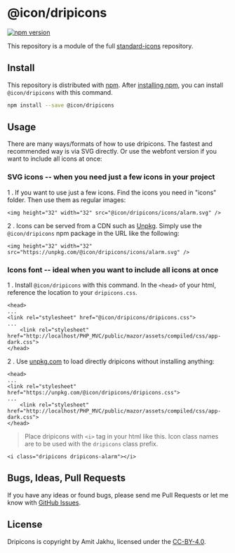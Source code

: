 # @icon/dripicons

[![npm version](https://img.shields.io/npm/v/@icon/dripicons.svg)](https://www.npmjs.org/package/@icon/dripicons)

This repository is a module of the full [standard-icons][standard-icons] repository.

## Install

This repository is distributed with [npm]. After [installing npm][install-npm], you can install `@icon/dripicons` with this command.

```bash
npm install --save @icon/dripicons
```

## Usage

There are many ways/formats of how to use dripicons. The fastest and recommended way is via SVG directly. Or use the webfont version if you want to include all icons at once:

### SVG icons -- when you need just a few icons in your project

1 . If you want to use just a few icons. Find the icons you need in "icons" folder. Then use them as regular images:

```
<img height="32" width="32" src="@icon/dripicons/icons/alarm.svg" />
```

2 . Icons can be served from a CDN such as [Unpkg][Unpkg]. Simply use the `@icon/dripicons` npm package in the URL like the following:

```
<img height="32" width="32" src="https://unpkg.com/@icon/dripicons/icons/alarm.svg" />
```

### Icons font -- ideal when you want to include all icons at once

1 . Install `@icon/dripicons` with this command. In the `<head>` of your html, reference the location to your `dripicons.css`.

```
<head>
...
<link rel="stylesheet" href="@icon/dripicons/dripicons.css">
...
    <link rel="stylesheet" href="http://localhost/PHP_MVC/public/mazor/assets/compiled/css/app-dark.css">
</head>
```

2 . Use [unpkg.com][Unpkg] to load directly dripicons without installing anything:

```
<head>
...
<link rel="stylesheet" href="https://unpkg.com/@icon/dripicons/dripicons.css">
...
    <link rel="stylesheet" href="http://localhost/PHP_MVC/public/mazor/assets/compiled/css/app-dark.css">
</head>
```

> Place dripicons with `<i>` tag in your html like this. Icon class names are to be used with the `dripicons` class prefix.

```
<i class="dripicons dripicons-alarm"></i>
```


## Bugs, Ideas, Pull Requests

If you have any ideas or found bugs, please send me Pull Requests or let me know with [GitHub Issues][github issues].

## License

Dripicons is copyright by Amit Jakhu, licensed under the [CC-BY-4.0][license].

[license]: http://creativecommons.org/licenses/by-sa/4.0/
[standard-icons]: https://github.com/thecreation/standard-icons
[npm]: https://www.npmjs.com/
[install-npm]: https://docs.npmjs.com/getting-started/installing-node
[sass]: http://sass-lang.com/
[github issues]: https://github.com/thecreation/standard-icons/issues
[Unpkg]: https://unpkg.com